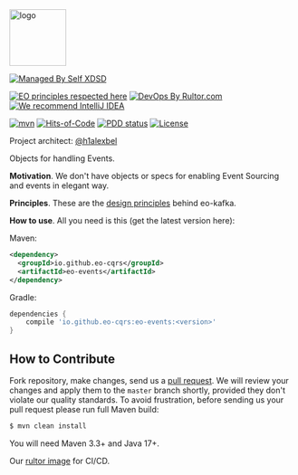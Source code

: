 <img alt="logo" src="https://eo-cqrs.github.io/.github/eo-cqrs.svg" height="100px" />

[![Managed By Self XDSD](https://self-xdsd.com/b/mbself.svg)](https://self-xdsd.com/p/eo-cqrs/eo-events?provider=github)

[![EO principles respected here](https://www.elegantobjects.org/badge.svg)](https://www.elegantobjects.org)
[![DevOps By Rultor.com](https://www.rultor.com/b/eo-cqrs/eo-events)](https://www.rultor.com/p/eo-cqrs/eo-events)
[![We recommend IntelliJ IDEA](https://www.elegantobjects.org/intellij-idea.svg)](https://www.jetbrains.com/idea/)
<br>

[![mvn](https://github.com/eo-cqrs/eo-events/actions/workflows/mvn.yml/badge.svg)](https://github.com/eo-cqrs/eo-events/actions/workflows/mvn.yml)
[![Hits-of-Code](https://hitsofcode.com/github/eo-cqrs/eo-events)](https://hitsofcode.com/view/github/eo-cqrs/eo-events)
[![PDD status](http://www.0pdd.com/svg?name=eo-cqrs/eo-events)](http://www.0pdd.com/p?name=eo-cqrs/eo-events)
[![License](https://img.shields.io/badge/license-MIT-green.svg)](https://github.com/eo-cqrs/eo-events/blob/master/LICENSE.txt)

Project architect: [@h1alexbel](https://github.com/h1alexbel)

Objects for handling Events.

**Motivation**. We don't have objects or specs for enabling Event Sourcing and events in elegant way. 

**Principles**. These are the [design principles](https://www.elegantobjects.org/#principles) behind eo-kafka.

**How to use**. All you need is this (get the latest version here):

Maven:
```xml
<dependency>
  <groupId>io.github.eo-cqrs</groupId>
  <artifactId>eo-events</artifactId>
</dependency>
```

Gradle:
```groovy
dependencies {
    compile 'io.github.eo-cqrs:eo-events:<version>'
}
```

## How to Contribute

Fork repository, make changes, send us a [pull request](https://www.yegor256.com/2014/04/15/github-guidelines.html).
We will review your changes and apply them to the `master` branch shortly,
provided they don't violate our quality standards. To avoid frustration,
before sending us your pull request please run full Maven build:

```bash
$ mvn clean install
```

You will need Maven 3.3+ and Java 17+.

Our [rultor image](https://github.com/eo-cqrs/eo-kafka-rultor-image) for CI/CD.